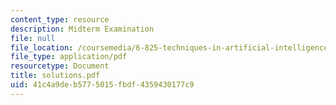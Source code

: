 ```yaml
---
content_type: resource
description: Midterm Examination
file: null
file_location: /coursemedia/6-825-techniques-in-artificial-intelligence-sma-5504-fall-2002/41c4a9deb5775015fbdf4359430177c9_solutions.pdf
file_type: application/pdf
resourcetype: Document
title: solutions.pdf
uid: 41c4a9de-b577-5015-fbdf-4359430177c9
---
```

